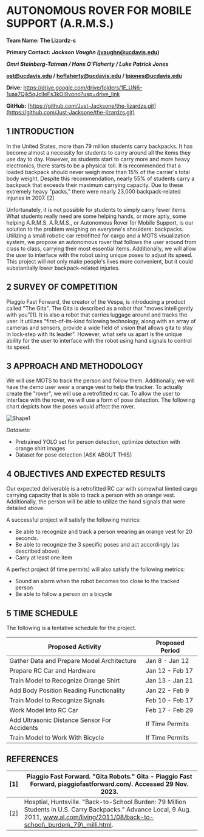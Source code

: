 # AUTONOMOUS ROVER FOR MOBILE SUPPORT (A.R.M.S.)

**Team Name: The Lizardz-s**

**Primary Contact:** _**Jackson Vaughn (**_**[jvaughn@ucdavis.edu](mailto:jvaughn@ucdavis.edu))**

_**Omri Steinberg-Tatman / Hans O'Flaherty / Luke Patrick Jones**_

**ost@ucdavis.edu / hoflaherty@ucdavis.edu / lpjones@ucdavis.edu**

**Drive:** https://drive.google.com/drive/folders/1E_UN6-1uaa7Qjk5qJclIeFs3kOI9vono?usp=drive_link

**GitHub:** [https://github.com/Just-Jacksone/the-lizardzs.git](https://github.com/Just-Jacksone/the-lizardzs.git)

## 1 INTRODUCTION

In the United States, more than 79 million students carry backpacks. It has become almost a necessity for students to carry around all the items they use day to day. However, as students start to carry more and more heavy electronics, there starts to be a physical toll. It is recommended that a loaded backpack should never weigh more than 15% of the carrier's total body weight. Despite this recommendation, nearly 55% of students carry a backpack that exceeds their maximum carrying capacity. Due to these extremely heavy "packs," there were nearly 23,000 backpack-related injuries in 2007. [2]

Unfortunately, it is not possible for students to simply carry fewer items. What students really need are some helping hands, or more aptly, some helping A.R.M.S. A.R.M.S., or Autonomous Rover for Mobile Support, is our solution to the problem weighing on everyone's shoulders: backpacks. Utilizing a small robotic car retrofitted for cargo and a MOTS visualization system, we propose an autonomous rover that follows the user around from class to class, carrying their most essential items. Additionally, we will allow the user to interface with the robot using unique poses to adjust its speed. This project will not only make people's lives more convenient, but it could substantially lower backpack-related injuries.

## 2 SURVEY OF COMPETITION

Piaggio Fast Forward, the creator of the Vespa, is introducing a product called "The Gita". The Gita is described as a robot that "moves intelligently with you"[1]. It is also a robot that carries luggage around and tracks the user. It utilizes "first-of-its-kind following technology, along with an array of cameras and sensors, provide a wide field of vision that allows gita to stay in lock-step with its leader". However, what sets us apart is the unique ability for the user to interface with the robot using hand signals to control its speed.

## 3 APPROACH AND METHODOLOGY

We will use MOTS to track the person and follow them. Additionally, we will have the demo user wear a orange vest to help the tracker. To actually create the "rover", we will use a retrofitted rc car. To allow the user to interface with the rover, we will use a form of pose detection. The following chart depicts how the poses would affect the rover.

![Shape1](RackMultipart20231129-1-jlk1hg_html_1ec8d274f33571f5.gif)

_Datasets:_

- Pretrained YOLO set for person detection, optimize detection with orange shirt images
- Dataset for pose detection [ASK ABOUT THIS]

## 4 OBJECTIVES AND EXPECTED RESULTS

Our expected deliverable is a retrofitted RC car with somewhat limited cargo carrying capacity that is able to track a person with an orange vest. Additionally, the person will be able to utilize the hand signals that were detailed above.

A successful project will satisfy the following metrics:

- Be able to recognize and track a person wearing an orange vest for 20 seconds.
- Be able to recognize the 3 specific poses and act accordingly (as described above)
- Carry at least one item

A perfect project (if time permits) will also satisfy the following metrics:

- Sound an alarm when the robot becomes too close to the tracked person
- Be able to follow a person on a bicycle

## 5 TIME SCHEDULE

The following is a tentative schedule for the project.

| **Proposed Activity** | **Proposed Period** |
| --- | --- |
| Gather Data and Prepare Model Architecture | Jan 8 - Jan 12 |
| Prepare RC Car and Hardware | Jan 12 - Feb 17 |
| Train Model to Recognize Orange Shirt | Jan 13 - Jan 21 |
| Add Body Position Reading Functionality | Jan 22 - Feb 9 |
| Train Model to Recognize Signals | Feb 10 - Feb 17 |
| Work Model Into RC Car | Feb 17 - Feb 29 |
| Add Ultrasonic Distance Sensor For Accidents | If Time Permits |
| Train Model to Work With Bicycle | If Time Permits |

## REFERENCES

| [1] | Piaggio Fast Forward. "Gita Robots." Gita - Piaggio Fast Forward, piaggiofastforward.com/. Accessed 29 Nov. 2023. |
| --- | --- |
| [2] | Hosptial, Huntsville. "Back-to-School Burden: 79 Million Students in U.S. Carry Backpacks." Advance Local, 9 Aug. 2011, www.al.com/living/2011/08/back-to-school\_burden\_79\_milli.html. |
